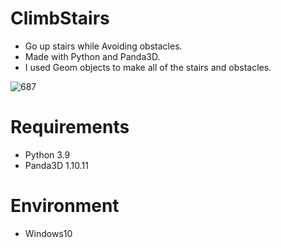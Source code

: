 # ClimbStairs
* Go up stairs while Avoiding obstacles. 
* Made with Python and Panda3D.
* I used Geom objects to make all of the stairs and obstacles. 

![687](https://user-images.githubusercontent.com/48859041/203213201-58300241-d140-4992-a02b-af26e36a0546.png)

# Requirements
* Python 3.9
* Panda3D 1.10.11

# Environment
* Windows10
